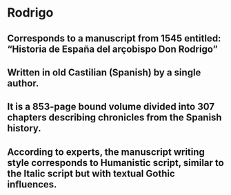 # Rodrigo
 
## Corresponds to a manuscript from 1545 entitled:  “Historia de España del arçobispo Don Rodrigo”
## Written in old Castilian (Spanish) by a single author.
## It is a 853-page bound volume divided into 307 chapters describing chronicles from the Spanish history.
## According to experts, the manuscript writing style corresponds to Humanistic script, similar to the Italic script but with textual Gothic influences.
